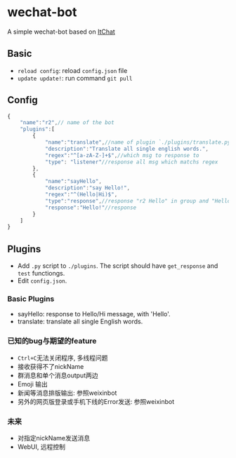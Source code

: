# wechat-bot
A simple wechat-bot based on  [ItChat](https://github.com/littlecodersh/ItChat)

## Basic
* `reload config`: reload `config.json` file
* `update update!`: run command `git pull`

## Config

```js
{
    "name":"r2",// name of the bot
    "plugins":[
        {
            "name":"translate",//name of plugin `./plugins/translate.py`
            "description":"Translate all single english words.",
            "regex":"^[a-zA-Z-]+$",//which msg to response to
            "type": "listener"//response all msg which matchs regex
        },
        {
            "name":"sayHello",
            "description":"say Hello!",
            "regex":"^(Hello|Hi)$",
            "type":"response",//response "r2 Hello" in group and "Hello" not in group
            "response":"Hello!"//response
        }
    ]
}
```

## Plugins
* Add `.py` script to `./plugins`. The script should have `get_response` and `test` functiongs.
* Edit `config.json`.

### Basic Plugins
* sayHello: response to Hello/Hi message, with 'Hello'.
* translate: translate all single English words.

### 已知的bug与期望的feature
* `Ctrl+C`无法关闭程序, 多线程问题
* 接收获得不了nickName
* 群消息和单个消息output两边
* Emoji 输出
* 新闻等消息排版输出: 参照weixinbot
* 另外的网页版登录或手机下线的Error发送: 参照weixinbot

### 未来
* 对指定nickName发送消息
* WebUI, 远程控制
